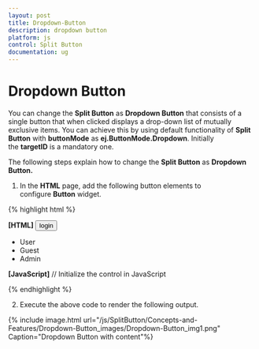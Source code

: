 ```yaml
---
layout: post
title: Dropdown-Button
description: dropdown button
platform: js
control: Split Button
documentation: ug
---
```


# Dropdown Button

You can change the **Split Button** as **Dropdown Button** that consists of a single button that when clicked displays a drop-down list of mutually exclusive items. You can achieve this by using default functionality of **Split Button** with **buttonMode** as **ej.ButtonMode.Dropdown**. Initially the **targetID** is a mandatory one.

The following steps explain how to change the **Split Button** as **Dropdown Button.**

1. In the **HTML** page, add the following button elements to configure **Button** widget.

{% highlight html %}

**[HTML]**
<button id="dropdownbtn">login</button>
<ul id="menu">
    <li><span>User</span></li>
    <li><span>Guest</span></li>
    <li><span>Admin</span></li>
</ul>

**[JavaScript]**
// Initialize the control in JavaScript

<script type="text/javascript">
    $(function () {
        $("#dropdownbtn").ejSplitButton({
            size: "medium",
            showRoundedCorner: true,
            buttonMode: ej.ButtonMode.Dropdown,
            targetID: "menu"
        });
    });
</script>


{% endhighlight %}



2. Execute the above code to render the following output.

{% include image.html url="/js/SplitButton/Concepts-and-Features/Dropdown-Button_images/Dropdown-Button_img1.png" Caption="Dropdown Button with content"%}

